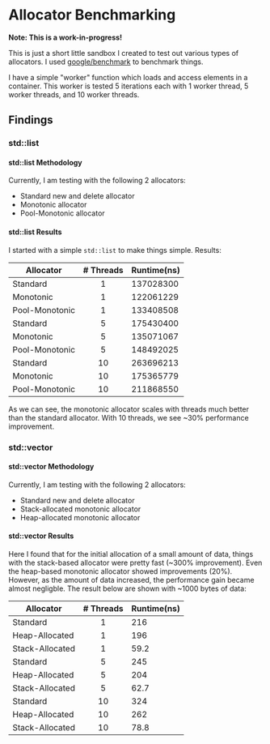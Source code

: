 # Allocator Benchmarking

**Note: This is a work-in-progress!**

This is just a short little sandbox I created to test out various types of allocators. I used [google/benchmark](https://github.com/google/benchmark) to benchmark things.

I have a simple "worker" function which loads and access elements in a container. This worker is tested 5 iterations each with 1 worker thread, 5 worker threads, and 10 worker threads.

## Findings

### std::list

#### std::list Methodology

Currently, I am testing with the following 2 allocators:

* Standard new and delete allocator
* Monotonic allocator
* Pool-Monotonic allocator

#### std::list Results

I started with a simple `std::list` to make things simple. Results:

| Allocator | # Threads | Runtime(ns) |
|---|:---:|---|
|Standard|1|137028300|
|Monotonic|1|122061229|
|Pool-Monotonic|1|133408508|
|Standard|5|175430400|
|Monotonic|5|135071067|
|Pool-Monotonic|5|148492025|
|Standard|10|263696213|
|Monotonic|10|175365779|
|Pool-Monotonic|10|211868550|

As we can see, the monotonic allocator scales with threads much better than the standard allocator. With 10 threads, we see ~30% performance improvement.

### std::vector

#### std::vector Methodology

Currently, I am testing with the following 2 allocators:

* Standard new and delete allocator
* Stack-allocated monotonic allocator
* Heap-allocated monotonic allocator

#### std::vector Results

Here I found that for the initial allocation of a small amount of data, things with the stack-based allocator were pretty fast (~300% improvement). Even the heap-based monotonic allocator showed improvements (20%). However, as the amount of data increased, the performance gain became almost negligble. The result below are shown with ~1000 bytes of data:

| Allocator | # Threads | Runtime(ns) |
|---|:---:|---|
|Standard|1|216|
|Heap-Allocated|1|196|
|Stack-Allocated|1|59.2|
|Standard|5|245|
|Heap-Allocated|5|204|
|Stack-Allocated|5|62.7|
|Standard|10|324|
|Heap-Allocated|10|262|
|Stack-Allocated|10|78.8|
